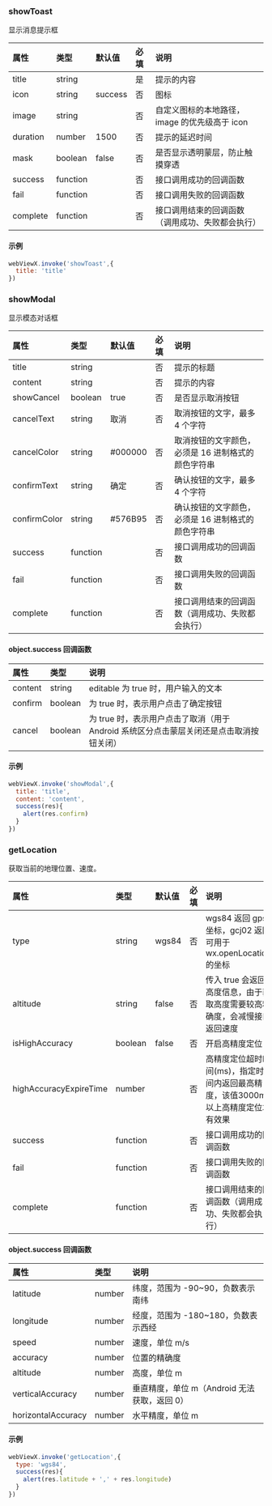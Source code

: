 

### showToast

显示消息提示框

| 属性     | 类型     | 默认值  | 必填 | 说明                                             |
| :------- | :------- | :------ | :--- | :----------------------------------------------- |
| title    | string   |         | 是   | 提示的内容                                       |
| icon     | string   | success | 否   | 图标                                             |
| image    | string   |         | 否   | 自定义图标的本地路径，image 的优先级高于 icon    |
| duration | number   | 1500    | 否   | 提示的延迟时间                                   |
| mask     | boolean  | false   | 否   | 是否显示透明蒙层，防止触摸穿透                   |
| success  | function |         | 否   | 接口调用成功的回调函数                           |
| fail     | function |         | 否   | 接口调用失败的回调函数                           |
| complete | function |         | 否   | 接口调用结束的回调函数（调用成功、失败都会执行） |

#### 示例

```javascript
webViewX.invoke('showToast',{
  title: 'title'
})
```



### showModal

显示模态对话框

| 属性         | 类型     | 默认值  | 必填 | 说明                                               |
| :----------- | :------- | :------ | :--- | :------------------------------------------------- |
| title        | string   |         | 否   | 提示的标题                                         |
| content      | string   |         | 否   | 提示的内容                                         |
| showCancel   | boolean  | true    | 否   | 是否显示取消按钮                                   |
| cancelText   | string   | 取消    | 否   | 取消按钮的文字，最多 4 个字符                      |
| cancelColor  | string   | #000000 | 否   | 取消按钮的文字颜色，必须是 16 进制格式的颜色字符串 |
| confirmText  | string   | 确定    | 否   | 确认按钮的文字，最多 4 个字符                      |
| confirmColor | string   | #576B95 | 否   | 确认按钮的文字颜色，必须是 16 进制格式的颜色字符串 |
| success      | function |         | 否   | 接口调用成功的回调函数                             |
| fail         | function |         | 否   | 接口调用失败的回调函数                             |
| complete     | function |         | 否   | 接口调用结束的回调函数（调用成功、失败都会执行）   |

#### object.success 回调函数

| 属性    | 类型    | 说明                                                         |
| :------ | :------ | :----------------------------------------------------------- |
| content | string  | editable 为 true 时，用户输入的文本                          |
| confirm | boolean | 为 true 时，表示用户点击了确定按钮                           |
| cancel  | boolean | 为 true 时，表示用户点击了取消（用于 Android 系统区分点击蒙层关闭还是点击取消按钮关闭） |

#### 示例

```javascript
webViewX.invoke('showModal',{
  title: 'title',
  content: 'content',
  success(res){
    alert(res.confirm)
  }
})
```

### getLocation

获取当前的地理位置、速度。

| 属性                   | 类型     | 默认值 | 必填 | 说明                                                         |
| :--------------------- | :------- | :----- | :--- | :----------------------------------------------------------- |
| type                   | string   | wgs84  | 否   | wgs84 返回 gps 坐标，gcj02 返回可用于 wx.openLocation 的坐标 |
| altitude               | string   | false  | 否   | 传入 true 会返回高度信息，由于获取高度需要较高精确度，会减慢接口返回速度 |
| isHighAccuracy         | boolean  | false  | 否   | 开启高精度定位                                               |
| highAccuracyExpireTime | number   |        | 否   | 高精度定位超时时间(ms)，指定时间内返回最高精度，该值3000ms以上高精度定位才有效果 |
| success                | function |        | 否   | 接口调用成功的回调函数                                       |
| fail                   | function |        | 否   | 接口调用失败的回调函数                                       |
| complete               | function |        | 否   | 接口调用结束的回调函数（调用成功、失败都会执行）             |

#### object.success 回调函数

| 属性               | 类型   | 说明                                         |
| :----------------- | :----- | :------------------------------------------- |
| latitude           | number | 纬度，范围为 -90~90，负数表示南纬            |
| longitude          | number | 经度，范围为 -180~180，负数表示西经          |
| speed              | number | 速度，单位 m/s                               |
| accuracy           | number | 位置的精确度                                 |
| altitude           | number | 高度，单位 m                                 |
| verticalAccuracy   | number | 垂直精度，单位 m（Android 无法获取，返回 0） |
| horizontalAccuracy | number | 水平精度，单位 m                             |

#### 示例

```javascript
webViewX.invoke('getLocation',{
  type: 'wgs84',
  success(res){
    alert(res.latitude + ',' + res.longitude)
  }
})
```

### 

